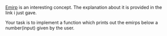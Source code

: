 <div class="md"><p><a href="http://mathworld.wolfram.com/Emirp.html">Emirp</a> is an interesting concept. The explanation about it is provided in the link i just gave.</p>
<p>Your task is to implement a function which prints out the emirps below a number(input) given by the user.</p>
</div>
